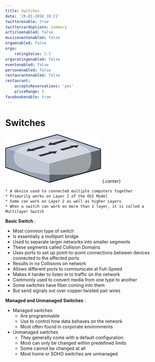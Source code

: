 ```yaml
---
title: Switches
date: '19-01-2018 10:21'
twitterenable: true
twittercardoptions: summary
articleenabled: false
musiceventenabled: false
orgaenabled: false
orga:
    ratingValue: 2.5
orgaratingenabled: false
eventenabled: false
personenabled: false
restaurantenabled: false
restaurant:
    acceptsReservations: 'yes'
    priceRange: $
facebookenable: true
---
```


# <a href="/network/foundations-of-networking-networking-basics/5-commonly-used-network-devices" class="nav-button transform"><span></span></a>Switches

![](SWITCH.png)   {.center}

```
* A device used to connected multiple computers together
* Primarily works on Layer 2 of the OSI Model
* Some can work on Layer 2 as well as higher Layers
* When a switch can work on more than 1 layer, it is called a Multilayer Switch
```

**Basic Switch** :
* Most common type of switch
* Is essentially a multiport bridge
* Used to separate larger networks into smaller segments
* These segments called Collision Domains
* Uses ports to set up point-to-point connections between devices connected to the affected ports
* Results in no Collisions on network
* Allows different ports to communicate at Full-Speed
* Makes it harder to listen in to traffic on the network
* Commonly used to convert media from one type to another
* Some switches have fiber coming into them
* But send signals out over copper twisted pair wires


**Managed and Unmanaged Switches** :
* Managed switches
	* Are programmable
	* Use to control how data behaves on the network
	* Most often found in corporate environments
* Unmanaged switches
	* They generally come with a default configuration
	* Most can only be changed within predefined limits
	* Some cannot be changed at all
	* Most home or SOHO switches are unmanaged
		 


